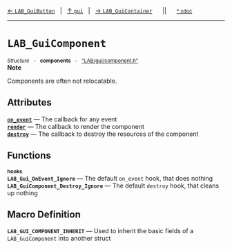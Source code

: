 [&#8592; `LAB_GuiButton`](LAB--gui--lab_guibutton.md)&nbsp;&nbsp;&nbsp;|&nbsp;&nbsp;&nbsp;[&#8593; `gui`](LAB--gui.md)&nbsp;&nbsp;&nbsp;|&nbsp;&nbsp;&nbsp;[&#8594; `LAB_GuiContainer`](LAB--gui--lab_guicontainer.md)&nbsp;&nbsp;&nbsp;&nbsp;&nbsp;&nbsp;||&nbsp;&nbsp;&nbsp;&nbsp;&nbsp;&nbsp;<small>[\* xdoc](../xdoc/LAB\gui.xmd#L85)</small>
***

# `LAB_GuiComponent`
<small>*Structure* &nbsp; - &nbsp; **components** &nbsp; - &nbsp; ["LAB/gui/component.h"](../include/LAB/gui/component.h)</small>  
**Note**  

Components are often not relocatable.


## Attributes
**[`on_event`](LAB--gui--lab_guicomponent--on_event.md)** &#8213; The callback for any event  
**[`render`](LAB--gui--lab_guicomponent--render.md)** &#8213; The callback to render the component  
**[`destroy`](LAB--gui--lab_guicomponent--destroy.md)** &#8213; The callback to destroy the resources of the component  
## Functions
<small>**hooks**</small>  
**`LAB_Gui_OnEvent_Ignore`** &#8213; The default `on_event` hook, that does nothing  
**`LAB_GuiComponent_Destroy_Ignore`** &#8213; The default `destroy` hook, that cleans up nothing  
## Macro Definition
**`LAB_GUI_COMPONENT_INHERIT`** &#8213; Used to inherit the basic fields of a `LAB_GuiComponent` into another struct  
